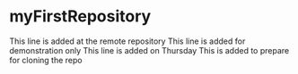 # myFirstRepository
This line is added at the remote repository
This line is added for demonstration only
This line is added on Thursday
This is added to prepare for cloning the repo
